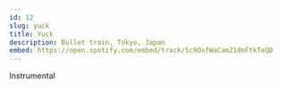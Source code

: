 ```yaml
---
id: 12
slug: yuck
title: Yuck
description: Bullet train, Tokyo, Japan
embed: https://open.spotify.com/embed/track/5c9OxfWaCamZ1dmFtkTeQD
---
```


Instrumental
